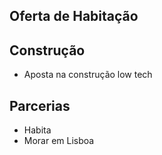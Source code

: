 ## Oferta de Habitação

## Construção

- Aposta na construção low tech


## Parcerias

- Habita
- Morar em Lisboa